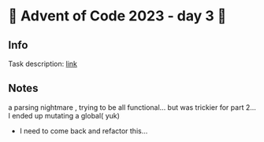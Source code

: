 # 🎄 Advent of Code 2023 - day 3 🎄

## Info

Task description: [link](https://adventofcode.com/2023/day/3)

## Notes
a parsing nightmare , trying to be all functional... but was trickier for part 2... I ended up mutating a global( yuk) 
- I need to come back and refactor this... 